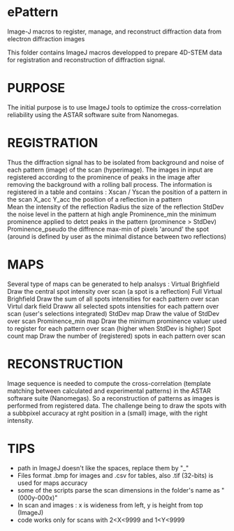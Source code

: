 # ePattern
Image-J macros to register, manage, and reconstruct diffraction data from electron diffraction images

This folder contains ImageJ macros developped to prepare 4D-STEM data for registration and reconstruction of diffraction signal.

# PURPOSE
The initial purpose is to use ImageJ tools to optimize the cross-correlation reliability using the ASTAR software suite from Nanomegas.

# REGISTRATION
Thus the diffraction signal has to be isolated from background and noise of each pattern (image) of the scan (hyperimage).
The images in input are registered according to the prominence of peaks in the image after removing the background with a rolling ball process.
The information is registered in a table and contains :  Xscan / Yscan      the position of a pattern in the scan
                                                         X_acc Y_acc        the position of a reflection in a pattern  
                                                         Mean               the intensity of the reflection
                                                         Radius             the size of the reflection
                                                         StdDev             the noise level in the pattern at high angle
                                                         Prominence_min     the minimum prominence applied to detct peaks in the pattern (prominence > StdDev)
                                                         Prominence_pseudo  the diffrence max-min of pixels 'around' the spot (around is defined by user as the minimal distance between two reflections)

# MAPS
Several type of maps can be generated to help analsys : Virtual Brighfield            Draw the central spot intensity over scan (a spot is a reflection)
                                                        Full Virtual Brighfield       Draw the sum of all spots intensities for each pattern over scan
                                                        Virtul dark field             Draww all selected spots intensities for each pattern over scan (user's selections integrated)
                                                        StdDev map                    Draw the value of StdDev over scan
                                                        Prominence_min map            Draw the minimum prominence valuer used to register for each pattern over scan (higher when StdDev is higher)
                                                        Spot count map                Draw the number of (registered) spots in each pattern over scan
                                                                                                
# RECONSTRUCTION
Image sequence is needed to compute the cross-correlation (template matching between calculated and experimental patterns) in the ASTAR software suite (Nanomegas).
So a reconstruction of patterns as images is performed from registered data.
The challenge being to draw the spots with a subbpixel accuracy at rght position in a (small) image, with the right intensity.

# TIPS
- path in ImageJ doesn't like the spaces, replace them by "_"
- Files format .bmp for images and .csv for tables, also .tif (32-bits) is used for maps accuracy
- some of the scripts parse the scan dimensions in the folder's name as "(000y-000x)" 
- In scan and images : x is wideness from left, y is height from top (ImageJ)
- code works only for scans with 2<X<9999 and 1<Y<9999

